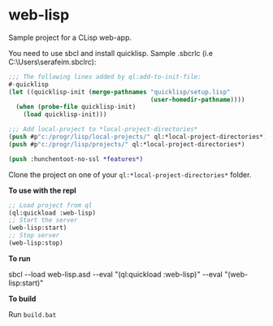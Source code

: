 # web-lisp

Sample project for a CLisp web-app.

You need to use sbcl and install quicklisp. Sample .sbcrlc (i.e C:\Users\serafeim\.sbclrc):

```lisp
;;; The following lines added by ql:add-to-init-file:
#-quicklisp
(let ((quicklisp-init (merge-pathnames "quicklisp/setup.lisp"
                                       (user-homedir-pathname))))
  (when (probe-file quicklisp-init)
    (load quicklisp-init)))

;;; Add local-project to *local-project-directories*
(push #p"c:/progr/lisp/local-projects/" ql:*local-project-directories*)
(push #p"c:/progr/lisp/projects/" ql:*local-project-directories*)

(push :hunchentoot-no-ssl *features*)
```

Clone the project on one of your `ql:*local-project-directories*` folder. 

**To use with the repl**

```lisp
;; Load project from ql
(ql:quickload :web-lisp)
;; Start the server
(web-lisp:start)
;; Stop server
(web-lisp:stop)
```

**To run**

sbcl --load web-lisp.asd --eval "(ql:quickload :web-lisp)" --eval "(web-lisp:start)"

**To build**

Run `build.bat`

